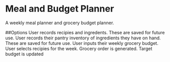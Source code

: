 # Meal and Budget Planner
A weekly meal planner and grocery budget planner.

##Options
User records recipies and ingredents. These are saved for future use.
User records their pantry inventory of ingredients they have on hand. These are saved for future use.
User inputs their weekly grocery budget.
User selects recipies for the week.
	Grocery order is generated.
	Target budget is updated 
